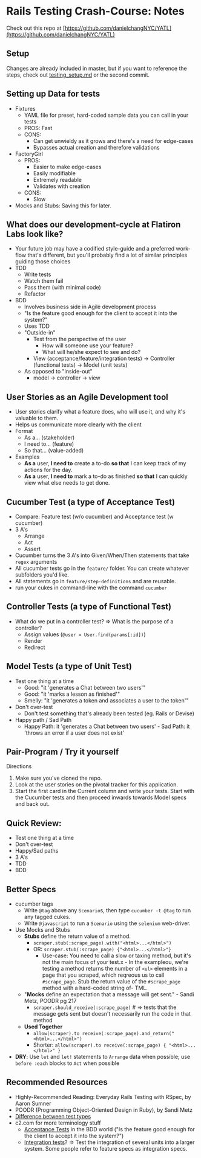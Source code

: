 # Rails Testing Crash-Course: Notes

Check out this repo at [https://github.com/danielchangNYC/YATL](https://github.com/danielchangNYC/YATL)

## Setup

Changes are already included in master, but if you want to reference the steps, check out [testing_setup.md](https://github.com/danielchangNYC/YATL/blob/master/testing_setup.md) or the second commit.

## Setting up Data for tests
  - Fixtures
    - YAML file for preset, hard-coded sample data you can call in your tests
    - PROS: Fast
    - CONS:
      - Can get unwieldy as it grows and there's a need for edge-cases
      - Bypasses actual creation and therefore validations
  - FactoryGirl
    - PROS:
      - Easier to make edge-cases
      - Easily modifiable
      - Extremely readable
      - Validates with creation
    - CONS:
      - Slow
  - Mocks and Stubs: Saving this for later.

## What does our development-cycle at Flatiron Labs look like?
- Your future job may have a codified style-guide and a preferred work-flow that's different, but you'll probably find a lot of similar principles guiding those choices
- TDD
  - Write tests
  - Watch them fail
  - Pass them (with minimal code)
  - Refactor
- BDD
  - Involves business side in Agile development process
  - "Is the feature good enough for the client to accept it into the system?"
  - Uses TDD
  - "Outside-in"
    - Test from the perspective of the user
      - How will someone use your feature?
      - What will he/she expect to see and do?
    - View (acceptance/feature/integration tests) -> Controller (functional tests) -> Model (unit tests)
  - As opposed to "inside-out"
    - model -> controller -> view

## User Stories as an Agile Development tool
- User stories clarify what a feature does, who will use it, and why it's valuable to them.
- Helps us communicate more clearly with the client
- Format
  - As a... (stakeholder)
  - I need to... (feature)
  - So that... (value-added)
- Examples
  - **As a** user, **I need to** create a to-do **so that** I can keep track of my actions for the day.
  - **As a** user, **I need to** mark a to-do as finished **so that** I can quickly view what else needs to get done.

## Cucumber Test (a type of Acceptance Test)
- Compare: Feature test (w/o cucumber) and Acceptance test (w cucumber)
- 3 A's
  - Arrange
  - Act
  - Assert
- Cucumber turns the 3 A's into Given/When/Then statements that take `regex` arguments
- All cucumber tests go in the `feature/` folder. You can create whatever subfolders you'd like.
- All statements go in `feature/step-definitions` and are reusable.
- run your cukes in command-line with the command `cucumber`

## Controller Tests (a type of Functional Test)
- What do we put in a controller test? => What is the purpose of a controller?
  - Assign values (`@user = User.find(params[:id])`)
  - Render
  - Redirect

## Model Tests (a type of Unit Test)
- Test one thing at a time
  - Good: "it 'generates a Chat between two users'"
  - Good: "it 'marks a lesson as finished'"
  - Smelly: "it 'generates a token and associates a user to the token'"
- Don't over-test
  - Don't test something that's already been tested (eg. Rails or Devise)
- Happy path / Sad Path
  - Happy Path: it 'generates a Chat between two users' - Sad Path: it 'throws an error if a user does not exist'

## Pair-Program / Try it yourself
Directions
1. Make sure you've cloned the repo.
2. Look at the user stories on the pivotal tracker for this application.
3. Start the first card in the Current column and write your tests. Start with the Cucumber tests and then proceed inwards towards Model specs and back out.

## Quick Review:
  - Test one thing at a time
  - Don't over-test
  - Happy/Sad paths
  - 3 A's
  - TDD
  - BDD

## Better Specs
- cucumber tags
  - Write `@tag` above any `Scenario`s, then type `cucumber -t @tag` to run any tagged cukes.
  - Write `@javascript` to run a `Scenario` using the `selenium` web-driver.
- Use Mocks and Stubs
  - **Stubs** define the return value of a method.
    - `scraper.stub(:scrape_page).with("<html>...</html>")`
    - OR: `scraper.stub(:scrape_page) {"<html>...</html>"}`
        - Use-case: You need to call a slow or taxing method, but it's not the main focus of your test.x  - In the exampleou, we're testing a method returns the number of `<ul>` elements in a page that you scraped, which reqreous us to call `#scrape_page`. Stub the return value of the `#scrape_page` method with a hard-coded string of-   TML.
  - "**Mocks** define an expectation that a message will get sent." - Sandi Metz, POODR pg 217
    - `scraper.should_receive(:scrape_page)` # => tests that the message gets sent but doesn't necessarily run the code in that method
  - **Used Together**
    - `allow(scraper).to receive(:scrape_page).and_return("<html>...</html>")`
    - Shorter: `allow(scraper).to receive(:scrape_page) { "<html>...</html>" }`
- **DRY**: Use `let` and `let!` statements to `Arrange` data when possible; use `before :each` blocks to `Act` when possible

## Recommended Resources
- Highly-Recommended Reading: Everyday Rails Testing with RSpec, by Aaron Sumner
- POODR (Programming Object-Oriented Design in Ruby), by Sandi Metz
- [Difference between test types](https://stackoverflow.com/questions/4904096/whats-the-difference-between-unit-functional-acceptance-and-integration-test)
- c2.com for more terminology stuff
  - [Acceptance Tests][2] in the BDD world ("Is the feature good enough for the client to accept it into the system?")
   - [Integration tests][1]? => Test the integration of several units into a larger system. Some people refer to feature specs as integration specs.

[1]: http://c2.com/cgi/wiki?IntegrationTest
[2]: http://c2.com/cgi/wiki?AcceptanceTest
